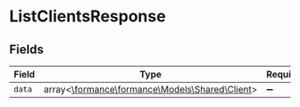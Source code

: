 # ListClientsResponse


## Fields

| Field                                                                           | Type                                                                            | Required                                                                        | Description                                                                     |
| ------------------------------------------------------------------------------- | ------------------------------------------------------------------------------- | ------------------------------------------------------------------------------- | ------------------------------------------------------------------------------- |
| `data`                                                                          | array<[\formance\formance\Models\Shared\Client](../../models/shared/Client.md)> | :heavy_minus_sign:                                                              | N/A                                                                             |
